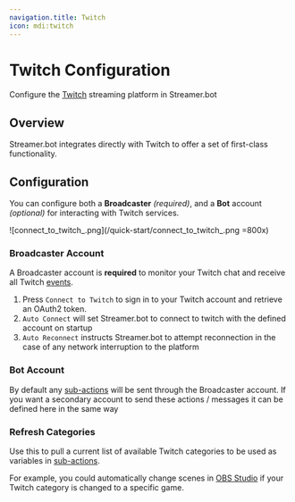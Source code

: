 ```yaml
---
navigation.title: Twitch
icon: mdi:twitch
---
```


# Twitch Configuration
Configure the [Twitch](https://twitch.tv) streaming platform in Streamer.bot

## Overview
Streamer.bot integrates directly with Twitch to offer a set of first-class functionality.

## Configuration
You can configure both a **Broadcaster** *(required)*, and a **Bot** account *(optional)* for interacting with Twitch services.

![connect_to_twitch_.png](/quick-start/connect_to_twitch_.png =800x)

### Broadcaster Account
A Broadcaster account is **required** to monitor your Twitch chat and receive all Twitch [events](/Platforms/Twitch/Events).

1. Press `Connect to Twitch` to sign in to your Twitch account and retrieve an OAuth2 token.
2. `Auto Connect` will set Streamer.bot to connect to twitch with the defined account on startup
3. `Auto Reconnect` instructs Streamer.bot to attempt reconnection in the case of any network interruption to the platform


### Bot Account
By default any [sub-actions](/Sub-Actions#main) will be sent through the Broadcaster account. If you want a secondary account to send these actions / messages it can be defined here in the same way


### Refresh Categories
Use this to pull a current list of available Twitch categories to be used as variables in [sub-actions](/Sub-Actions).

For example, you could automatically change scenes in [OBS Studio](/Broadcasters/OBS) if your Twitch category is changed to a specific game.